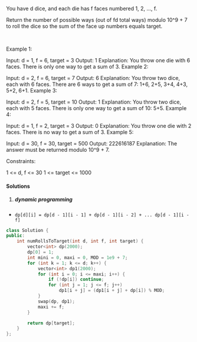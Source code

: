You have d dice, and each die has f faces numbered 1, 2, ..., f.

Return the number of possible ways (out of fd total ways) modulo 10^9 + 7 to roll the dice so the sum of the face up numbers equals target.

 

Example 1:

Input: d = 1, f = 6, target = 3
Output: 1
Explanation: 
You throw one die with 6 faces.  There is only one way to get a sum of 3.
Example 2:

Input: d = 2, f = 6, target = 7
Output: 6
Explanation: 
You throw two dice, each with 6 faces.  There are 6 ways to get a sum of 7:
1+6, 2+5, 3+4, 4+3, 5+2, 6+1.
Example 3:

Input: d = 2, f = 5, target = 10
Output: 1
Explanation: 
You throw two dice, each with 5 faces.  There is only one way to get a sum of 10: 5+5.
Example 4:

Input: d = 1, f = 2, target = 3
Output: 0
Explanation: 
You throw one die with 2 faces.  There is no way to get a sum of 3.
Example 5:

Input: d = 30, f = 30, target = 500
Output: 222616187
Explanation: 
The answer must be returned modulo 10^9 + 7.
 

Constraints:

1 <= d, f <= 30
1 <= target <= 1000

#### Solutions

1. ##### dynamic programming

- `dp[d][i] = dp[d - 1][i - 1] + dp[d - 1][i - 2] + ... dp[d - 1][i - f]`

```cpp
class Solution {
public:
    int numRollsToTarget(int d, int f, int target) {
        vector<int> dp(2000);
        dp[0] = 1;
        int mini = 0, maxi = 0, MOD = 1e9 + 7;
        for (int k = 1; k <= d; k++) {
            vector<int> dp1(2000);
            for (int i = 0; i <= maxi; i++) {
                if (!dp[i]) continue;
                for (int j = 1; j <= f; j++)
                    dp1[i + j] = (dp1[i + j] + dp[i]) % MOD; 
            }
            swap(dp, dp1);
            maxi += f;
        }

        return dp[target];
    }
};
```